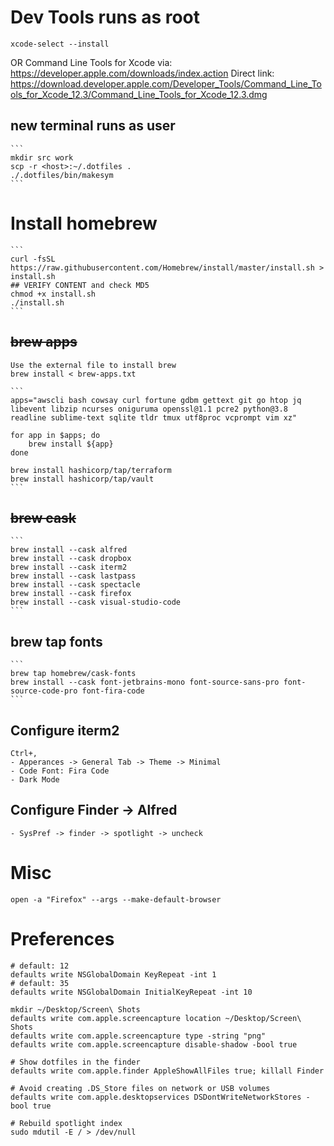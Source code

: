 # Dev Tools runs as root
```
xcode-select --install
```
OR 
Command Line Tools for Xcode
via: https://developer.apple.com/downloads/index.action
Direct link: https://download.developer.apple.com/Developer_Tools/Command_Line_Tools_for_Xcode_12.3/Command_Line_Tools_for_Xcode_12.3.dmg 

## new terminal runs as user
    ```
    mkdir src work
    scp -r <host>:~/.dotfiles .
    ./.dotfiles/bin/makesym 
    ```
# Install homebrew
    ```
    curl -fsSL https://raw.githubusercontent.com/Homebrew/install/master/install.sh > install.sh 
    ## VERIFY CONTENT and check MD5
    chmod +x install.sh 
    ./install.sh
    ```
## ~~brew apps~~
    Use the external file to install brew 
    brew install < brew-apps.txt
    
    ```
    apps="awscli bash cowsay curl fortune gdbm gettext git go htop jq libevent libzip ncurses oniguruma openssl@1.1 pcre2 python@3.8 readline sublime-text sqlite tldr tmux utf8proc vcprompt vim xz"

    for app in $apps; do
        brew install ${app}
    done
    
    brew install hashicorp/tap/terraform
    brew install hashicorp/tap/vault
    ```
## ~~brew cask~~
    ```
    brew install --cask alfred
    brew install --cask dropbox
    brew install --cask iterm2
    brew install --cask lastpass
    brew install --cask spectacle
    brew install --cask firefox
    brew install --cask visual-studio-code
    ```
## brew tap fonts 
    ```
    brew tap homebrew/cask-fonts
    brew install --cask font-jetbrains-mono font-source-sans-pro font-source-code-pro font-fira-code 
    ``` 
## Configure iterm2 
    Ctrl+,
    - Apperances -> General Tab -> Theme -> Minimal
    - Code Font: Fira Code
    - Dark Mode
## Configure Finder -> Alfred
    - SysPref -> finder -> spotlight -> uncheck 
# Misc 
   ```
   open -a "Firefox" --args --make-default-browser
   ```
# Preferences 
   ```
   # default: 12
   defaults write NSGlobalDomain KeyRepeat -int 1
   # default: 35 
   defaults write NSGlobalDomain InitialKeyRepeat -int 10
   
   mkdir ~/Desktop/Screen\ Shots 
   defaults write com.apple.screencapture location ~/Desktop/Screen\ Shots
   defaults write com.apple.screencapture type -string "png"
   defaults write com.apple.screencapture disable-shadow -bool true
   
   # Show dotfiles in the finder
   defaults write com.apple.finder AppleShowAllFiles true; killall Finder 
   
   # Avoid creating .DS_Store files on network or USB volumes
   defaults write com.apple.desktopservices DSDontWriteNetworkStores -bool true
   
   # Rebuild spotlight index
   sudo mdutil -E / > /dev/null
   ```
